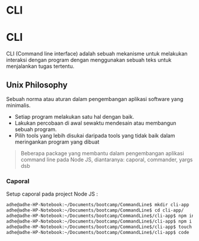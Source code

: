 # CLI
# CLI
CLI (Command line interface) adalah sebuah mekanisme untuk melakukan interaksi dengan program dengan menggunakan sebuah teks untuk menjalankan tugas tertentu.

## Unix Philosophy
Sebuah norma atau aturan dalam pengembangan aplikasi software yang minimalis.
 - Setiap program melakukan satu hal dengan baik.
 - Lakukan percobaan di awal sewaktu mendesain atau membangun sebuah program.
 - Pilih tools yang lebih disukai daripada tools yang tidak baik dalam meringankan program yang dibuat
 
> Beberapa package yang membantu dalam pengembangan aplikasi command line pada Node JS, diantaranya: caporal, commander, yargs dsb

### Caporal
Setup caporal pada project Node JS :
```sh
adhe@adhe-HP-Notebook:~/Documents/bootcamp/CommandLine$ mkdir cli-app
adhe@adhe-HP-Notebook:~/Documents/bootcamp/CommandLine$ cd cli-app/
adhe@adhe-HP-Notebook:~/Documents/bootcamp/CommandLine$/cli-app$ npm init --y
adhe@adhe-HP-Notebook:~/Documents/bootcamp/CommandLine$/cli-app$ npm i caporal
adhe@adhe-HP-Notebook:~/Documents/bootcamp/CommandLine$/cli-app$ touch index.js
adhe@adhe-HP-Notebook:~/Documents/bootcamp/CommandLine$/cli-app$ code
```
